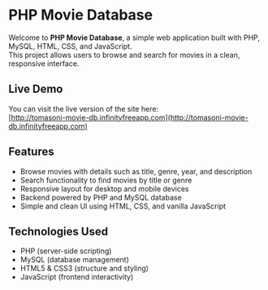 # PHP Movie Database

Welcome to **PHP Movie Database**, a simple web application built with PHP, MySQL, HTML, CSS, and JavaScript.  
This project allows users to browse and search for movies in a clean, responsive interface.

## Live Demo

You can visit the live version of the site here:  
[http://tomasoni-movie-db.infinityfreeapp.com](http://tomasoni-movie-db.infinityfreeapp.com)

## Features

- Browse movies with details such as title, genre, year, and description  
- Search functionality to find movies by title or genre  
- Responsive layout for desktop and mobile devices  
- Backend powered by PHP and MySQL database  
- Simple and clean UI using HTML, CSS, and vanilla JavaScript  

## Technologies Used

- PHP (server-side scripting)  
- MySQL (database management)  
- HTML5 & CSS3 (structure and styling)  
- JavaScript (frontend interactivity)  
